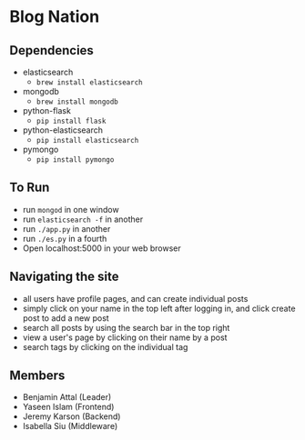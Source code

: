 Blog Nation
===========

## Dependencies
* elasticsearch
    - `brew install elasticsearch`
* mongodb
    - `brew install mongodb`
* python-flask
    - `pip install flask`
* python-elasticsearch
    - `pip install elasticsearch`
* pymongo
    - `pip install pymongo`

## To Run
* run `mongod` in one window
* run `elasticsearch -f` in another
* run `./app.py` in another
* run `./es.py` in a fourth
* Open localhost:5000 in your web browser

## Navigating the site
* all users have profile pages, and can create individual posts
* simply click on your name in the top left after logging in, and click create post to add a new post
* search all posts by using the search bar in the top right
* view a user's page by clicking on their name by a post
* search tags by clicking on the individual tag

## Members
* Benjamin Attal (Leader)
* Yaseen Islam (Frontend)
* Jeremy Karson (Backend)
* Isabella Siu (Middleware)

